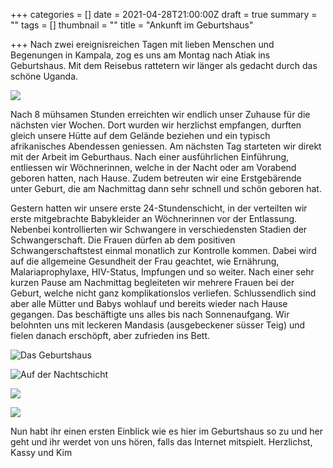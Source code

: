 +++
categories = []
date = 2021-04-28T21:00:00Z
draft = true
summary = ""
tags = []
thumbnail = ""
title = "Ankunft im Geburtshaus"

+++
Nach zwei ereignisreichen Tagen mit lieben Menschen und Begenungen in Kampala, zog es uns am Montag nach Atiak ins Geburtshaus. Mit dem Reisebus rattetern wir länger als gedacht durch das schöne Uganda.

![](https://yoma-hebammen.ch/upload/2021/04/20210426_172708.jpg)

Nach 8 mühsamen Stunden erreichten wir endlich unser Zuhause für die nächsten vier Wochen. Dort wurden wir herzlichst empfangen, durften gleich unsere Hütte auf dem Gelände beziehen und ein typisch afrikanisches Abendessen geniessen. Am nächsten Tag starteten wir direkt mit der Arbeit im Geburthaus. Nach einer ausführlichen Einführung, entliessen wir Wöchnerinnen, welche in der Nacht oder am Vorabend geboren hatten, nach Hause. Zudem betreuten wir eine Erstgebärende unter Geburt, die am Nachmittag dann sehr schnell und schön geboren hat. 

Gestern hatten wir unsere erste 24-Stundenschicht, in der verteilten wir erste mitgebrachte Babykleider an Wöchnerinnen vor der Entlassung. Nebenbei kontrollierten wir Schwangere in verschiedensten Stadien der Schwangerschaft. Die Frauen dürfen ab dem positiven Schwangerschaftstest einmal monatlich zur Kontrolle kommen. Dabei wird auf die allgemeine Gesundheit der Frau geachtet, wie Ernährung, Malariaprophylaxe, HIV-Status, Impfungen und so weiter. Nach einer sehr kurzen Pause am Nachmittag begleiteten wir mehrere Frauen bei der Geburt, welche nicht ganz komplikationslos verliefen. Schlussendlich sind aber alle Mütter und Babys wohlauf und bereits wieder nach Hause gegangen. Das beschäftigte uns alles bis nach Sonnenaufgang. Wir belohnten uns mit leckeren Mandasis (ausgebeckener süsser Teig) und fielen danach erschöpft, aber zufrieden ins Bett. 

![](https://yoma-hebammen.ch/upload/2021/04/img-20210429-wa0004.jpg "Das Geburtshaus")

![](https://yoma-hebammen.ch/upload/2021/04/img-20210429-wa0002.jpg "Auf der Nachtschicht")

![](https://yoma-hebammen.ch/upload/2021/04/img-20210429-wa0005.jpg)

![](https://yoma-hebammen.ch/upload/2021/04/img-20210429-wa0006.jpg)

Nun habt ihr einen ersten Einblick wie es hier im Geburtshaus so zu und her geht und ihr werdet von uns hören, falls das Internet mitspielt. Herzlichst, Kassy und Kim